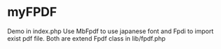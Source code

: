 # myFPDF
Demo in index.php
Use MbFpdf to use japanese font and Fpdi to import exist pdf file. Both are extend Fpdf class in lib/fpdf.php
